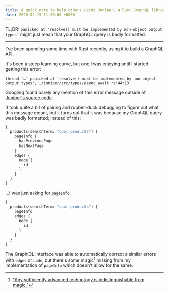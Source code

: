 ```yaml
---
title: A quick note to help others using Juniper, a Rust GraphQL library
date: 2020-02-19 11:30:00 +0000
---
```


TL;DR: `panicked at 'resolve() must be implemented by non-object output types'` might just mean that your GraphQL query is badly formatted.

---

I've been spending some time with Rust recently, using it to build a GraphQL API.

It's been a steep learning curve, but one I was enjoying until I started getting this error:

    thread '…' panicked at 'resolve() must be implemented by non-object output types', …/juniper/src/types/async_await.rs:44:13

Googling found barely any mention of this error message outside of [Juniper's source code](https://docs.rs/juniper/0.14.2/src/juniper/types/base.rs.html#341).

It took quite a bit of pairing and rubber-duck debugging to figure out what this message meant, but it turns out that it was because my GraphQL query was badly formatted; instead of this:

```graphql
{
  products(searchTerm: "cool products") {
    pageInfo {
      hasPreviousPage
      hasNextPage
    }
    edges {
      node {
        id
      }
    } 
  }
}
```

…I was just asking for `pageInfo`.

```graphql
{
  products(searchTerm: "cool products") {
    pageInfo
    edges {
      node {
        id
      }
    } 
  }
}
```

The GraphiQL interface was able to automatically correct a similar errors with `edges` or `node`, but there's some magic[^clarkes-law] missing from my implementation of `pageInfo` which doesn't allow for the same.

[^clarkes-law]: ["Any sufficiently advanced technology is indistinguishable from magic."](https://en.wikipedia.org/wiki/Clarke%27s_three_laws)
